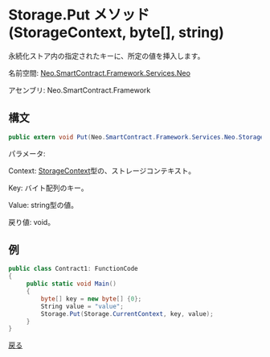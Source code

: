 # Storage.Put メソッド (StorageContext, byte[], string)

永続化ストア内の指定されたキーに、所定の値を挿入します。

名前空間: [Neo.SmartContract.Framework.Services.Neo](../../neo.md)

アセンブリ: Neo.SmartContract.Framework

## 構文

```c#
public extern void Put(Neo.SmartContract.Framework.Services.Neo.StorageContext context, byte[] key, string value)
```

パラメータ:

Context: [StorageContext](../StorageContext.md)型の、ストレージコンテキスト。

Key: バイト配列のキー。

Value: string型の値。

戻り値: void。

## 例

```c#
public class Contract1: FunctionCode
{
     public static void Main()
     {
         byte[] key = new byte[] {0};
         String value = "value";
         Storage.Put(Storage.CurrentContext, key, value);
     }
}
```



[戻る](../Storage.md)

